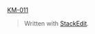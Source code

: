 [KM-011](https://github.com/pyramidmine/blog/blob/master/KM-011.jpg)

> Written with [StackEdit](https://stackedit.io/).
<!--stackedit_data:
eyJwcm9wZXJ0aWVzIjoidGl0bGU6ICdVU0IgRGF0YSBMaW5rIE
NhYmxlOiBLTS0wMTEnXG50YWdzOiBVU0IgQ2FibGVcbmNhdGVn
b3JpZXM6IEhhcmR3YXJlXG4iLCJoaXN0b3J5IjpbLTEyMjQ3MT
k0MDAsMTI4MjA3MDc0XX0=
-->